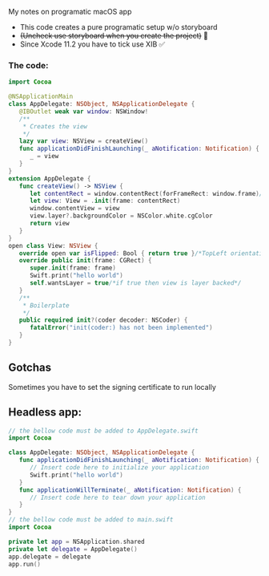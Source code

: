 My notes on programatic macOS app<!--more-->

- This code creates a pure programatic setup w/o storyboard
- ~~(Uncheck use storyboard when you create the project)~~ 🚫
- Since Xcode 11.2 you have to tick use XIB ✅

### The code:

```swift
import Cocoa

@NSApplicationMain
class AppDelegate: NSObject, NSApplicationDelegate {
   @IBOutlet weak var window: NSWindow!
   /**
    * Creates the view
    */
   lazy var view: NSView = createView()
   func applicationDidFinishLaunching(_ aNotification: Notification) {
      _ = view
   }
}
extension AppDelegate {
   func createView() -> NSView {
      let contentRect = window.contentRect(forFrameRect: window.frame)/*size of win sans titlebar*/
      let view: View = .init(frame: contentRect)
      window.contentView = view
      view.layer?.backgroundColor = NSColor.white.cgColor
      return view
   }
}
open class View: NSView {
   override open var isFlipped: Bool { return true }/*TopLeft orientation*/
   override public init(frame: CGRect) {
      super.init(frame: frame)
      Swift.print("hello world")
      self.wantsLayer = true/*if true then view is layer backed*/
   }
   /**
    * Boilerplate
    */
   public required init?(coder decoder: NSCoder) {
      fatalError("init(coder:) has not been implemented")
   }
}
```

## Gotchas
Sometimes you have to set the signing certificate to run locally

## Headless app:
```swift
// the bellow code must be added to AppDelegate.swift
import Cocoa

class AppDelegate: NSObject, NSApplicationDelegate {
   func applicationDidFinishLaunching(_ aNotification: Notification) {
      // Insert code here to initialize your application
      Swift.print("hello world")
   }
   func applicationWillTerminate(_ aNotification: Notification) {
      // Insert code here to tear down your application
   }
}
// the bellow code must be added to main.swift
import Cocoa

private let app = NSApplication.shared
private let delegate = AppDelegate()
app.delegate = delegate
app.run()


```
